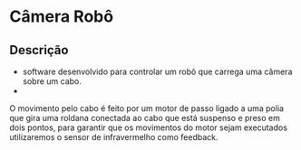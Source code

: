 # Câmera Robô
## Descrição
- software desenvolvido para controlar um robô que carrega uma câmera sobre um cabo. 
- 
O movimento pelo cabo é feito por um motor de passo ligado a uma polia que gira uma roldana conectada ao cabo que está suspenso e preso em dois pontos, para garantir que os movimentos do motor sejam executados utilizaremos o sensor de infravermelho como feedback. 

